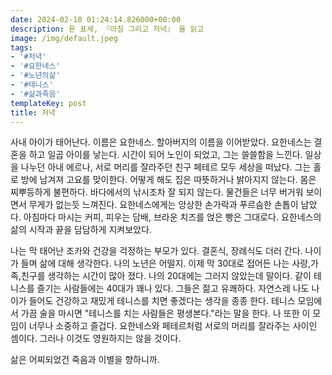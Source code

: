 ```yaml
---
date: 2024-02-10 01:24:14.826000+00:00
description: 욘 표세, 『아침 그리고 저녁』 을 읽고
image: /img/default.jpeg
tags:
- '#저녁'
- '#요한네스'
- '#노년의삶'
- '#테니스'
- '#삶과죽음'
templateKey: post
title: 저녁
---
```

사내 아이가 태어난다. 이름은 요한네스. 할아버지의 이름을 이어받았다. 요한네스는 결혼을 하고 일곱 아이를 낳는다. 시간이 되어 노인이 되었고, 그는 쓸쓸함을 느낀다. 일상을 나누던 아내 에르나, 서로 머리를 잘라주던 친구 페테르 모두 세상을 떠났다. 그는 홀로 방에 남겨져 고요를 맞이한다. 어떻게 해도 집은 따뜻하거나 밝아지지 않는다. 몸은 찌뿌등하게 불편하다. 바다에서의 낚시조차 잘 되지 않는다. 물건들은 너무 버거워 보이면서 무게가 없는듯 느껴진다. 요한네스에게는 앙상한 손가락과 푸르슴한 손톱이 남았다. 아침마다 마시는 커피, 피우는 담배, 브라운 치즈를 얹은 빵은 그대로다. 요한네스의 삶의 시작과 끝을 담담하게 지켜보았다.

나는 막 태어난 조카와 건강을 걱정하는 부모가 있다. 결혼식, 장례식도 더러 간다. 나이가 들며 삶에 대해 생각한다. 나의 노년은 어떨지. 이제 막 30대로 접어든 나는 사랑,가족,친구를 생각하는 시간이 많아 졌다. 나의 20대에는 그러지 않았는데 말이다. 같이 테니스를 즐기는 사람들에는 40대가 꽤나 있다. 그들은 젊고 유쾌하다. 자연스레 나도 나이가 들어도 건강하고 재밌게 테니스를 치면 좋겠다는 생각을 종종 한다. 테니스 모임에서 가끔 술을 마시면 "테니스를 치는 사람들은 평생본다."라는 말을 한다. 나 또한 이 모임이 너무나 소중하고 즐겁다. 요한네스와 페테르처럼 서로의 머리를 잘라주는 사이인 셈이다. 그러나 이것도 영원하지는 않을 것이다. 

삶은 어찌되었건 죽음과 이별을 향하니까.